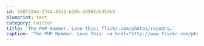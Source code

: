 ```yaml
---
id: 558f3244-2744-43d2-b18b-26502db354b5
blueprint: text
category: twitter
title: 'The PHP Hammer. Love this: flickr.com/photos/raindri…'
caption: 'The PHP Hammer. Love this: <a href="http://www.flickr.com/photos/raindrift/sets/72157629492908038/" title="http://www.flickr.com/photos/raindrift/sets/72157629492908038/" class="link link_untco">flickr.com/photos/raindri…</a>'
---
```

